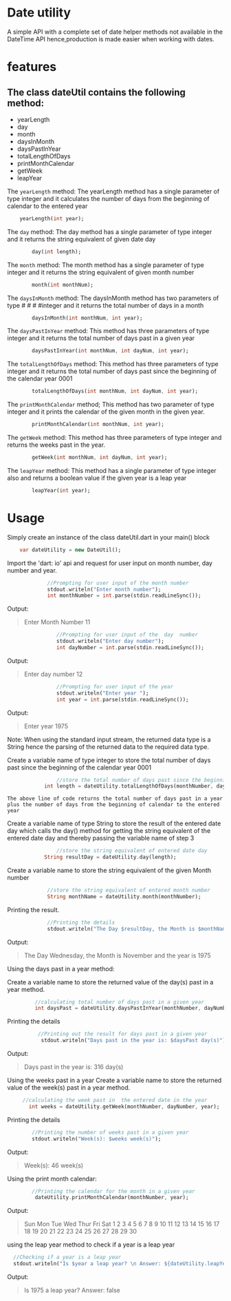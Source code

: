 # Date utility

A simple API with a complete set of date helper methods not available in the DateTime API hence,production is made easier when working with dates.

# features
## The class dateUtil contains the following method:
- yearLength
- day
- month
- daysInMonth
- daysPastInYear
- totalLengthOfDays
- printMonthCalendar
- getWeek
- leapYear

 The `yearLength` method:
    The yearLength method has a single parameter of type integer and it calculates the number of days from the beginning of calendar to the entered year
```dart
    yearLength(int year);
```

 The `day` method:
        The day method has a single parameter of type integer and it returns the string equivalent of given date day
```dart 
        day(int length);
```
 The `month` method:
       The month method has a single parameter of type integer and it returns the string equivalent of given month number
```dart
        month(int monthNum);
```
 The `daysInMonth` method:
         The daysInMonth method has two parameters of type # # # #integer and it returns the total number of days in a month
```dart
        daysInMonth(int monthNum, int year);
```

 The `daysPastInYear` method:
        This method has three parameters of type integer and it returns the total number of days past in a given year
```dart
        daysPastInYear(int monthNum, int dayNum, int year);
```

 The `totalLengthOfDays` method:
        This method has three parameters of type integer and it returns the total number of days past since the beginning of the calendar year 0001
```dart       
        totalLengthOfDays(int monthNum, int dayNum, int year);
```

 The `printMonthCalendar` method;
        This method has two parameter of type integer and it prints the calendar of the given month in the given year.
```dart
        printMonthCalendar(int monthNum, int year);
```

 The `getWeek` method:
        This method has three parameters of type integer and returns the weeks past in the year.
```dart
        getWeek(int monthNum, int dayNum, int year);
```

 The `leapYear` method:
        This method has a single parameter of type integer also and returns a boolean value if the given year is a leap year
```dart
        leapYear(int year);
```

# Usage
 Simply create an instance of the class dateUtil.dart in your main() block
```dart
    var dateUtility = new DateUtil();
```
 Import the 'dart: io' api and request for user input on month number, day number and year.
   ```dart
                //Prompting for user input of the month number
                stdout.writeln("Enter month number");
                int monthNumber = int.parse(stdin.readLineSync());
```
Output:
> Enter Month Number
> 11

```dart
                //Prompting for user input of the  day  number
                stdout.writeln("Enter day number");
                int dayNumber = int.parse(stdin.readLineSync());
```
Output:
> Enter day number
> 12

```dart
                //Prompting for user input of the year
                stdout.writeln("Enter year ");
                int year = int.parse(stdin.readLineSync());
```    
Output:
> Enter year
> 1975
   
 Note: When using the standard input stream, the returned data type is a String hence the parsing of the returned data to the required data type.

 Create a variable name of type integer to store the total number of days past since the beginning of the calendar year 0001
```dart
                //store the total number of days past since the beginning of the calendar year 0001
	        int length = dateUtility.totalLengthOfDays(monthNumber, dayNumber, year);
```
    The above line of code returns the total number of days past in a year plus the number of days from the beginning of calendar to the entered year

 Create a variable name of type String to store the result of the entered date day which calls the day() method for getting the string equivalent of the entered date day and thereby passing the variable name of step 3 
```dart
                //store the string equivalent of entered date day
	        String resultDay = dateUtility.day(length);
```
 Create a variable name to store the string equivalent of the given Month number
   ```dart
                //store the string equivalent of entered month number
                String monthName = dateUtility.month(monthNumber);
```

 Printing the result.
   ```dart
                //Printing the details
                stdout.writeln("The Day $resultDay, the Month is $monthName and the year is $year");
```
Output:
> The Day Wednesday, the Month is November and the year is 1975

 Using the days past in a year method:

Create a variable name to store the returned value of the day(s) past in a year method.
   ```dart
            //calculating total number of days past in a given year
            int daysPast = dateUtility.daysPastInYear(monthNumber, dayNumber, year);
```
 Printing the details
   ```dart
             //Printing out the result for days past in a given year
              stdout.writeln("Days past in the year is: $daysPast day(s)");
```
Output:
> Days past in the year is: 316 day(s)

 Using the weeks past in a year
 Create a variable name to store the returned value of the week(s) past in a year method.
   ```dart
        //calculating the week past in  the entered date in the year
          int weeks = dateUtility.getWeek(monthNumber, dayNumber, year);
```
 Printing the details
```dart
        //Printing the number of weeks past in a given year
        stdout.writeln("Week(s): $weeks week(s)");
```
Output: 
> Week(s): 46  week(s)

 Using the print month calendar:
```dart
        //Printing the calendar for the month in a given year
         dateUtility.printMonthCalendar(monthNumber, year);
```
Output:
> Sun     Mon     Tue     Wed     Thur    Fri     Sat
>                                                1
> 2       3       4       5       6       7       8
> 9       10      11      12      13      14      15
> 16      17      18      19      20      21      22
> 23      24      25      26      27      28      29
> 30


 using the leap year method to check if a year is a leap year
```dart
  //Checking if a year is a leap year
  stdout.writeln("Is $year a leap year? \n Answer: ${dateUtility.leapYear(year)}");
```
Output:
> Is 1975 a leap year?
> Answer: false 
